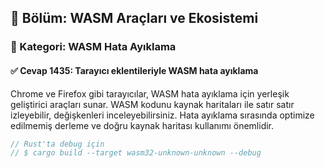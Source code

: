 ## 📘 Bölüm: WASM Araçları ve Ekosistemi  
### 🔹 Kategori: WASM Hata Ayıklama  
#### ✅ Cevap 1435: Tarayıcı eklentileriyle WASM hata ayıklama

Chrome ve Firefox gibi tarayıcılar, WASM hata ayıklama için yerleşik geliştirici araçları sunar. WASM kodunu kaynak haritaları ile satır satır izleyebilir, değişkenleri inceleyebilirsiniz. Hata ayıklama sırasında optimize edilmemiş derleme ve doğru kaynak haritası kullanımı önemlidir.

```rust
// Rust'ta debug için
// $ cargo build --target wasm32-unknown-unknown --debug
```
